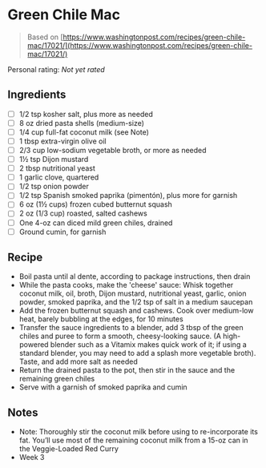 <!-- Needs Manual Review -->

# Green Chile Mac

> Based on [https://www.washingtonpost.com/recipes/green-chile-mac/17021/](https://www.washingtonpost.com/recipes/green-chile-mac/17021/)

<!-- rating=0; (User can specify rating on scale of 1-5) -->
<!-- AUTO-UserRating -->
Personal rating: *Not yet rated*
<!-- /AUTO-UserRating -->

<!-- name_image=None; (User can specify image name) -->
<!-- AUTO-Image -->
<!-- TODO: Capture image -->
<!-- /AUTO-Image -->

## Ingredients

* [ ] 1/2 tsp kosher salt, plus more as needed
* [ ] 8 oz dried pasta shells (medium-size)
* [ ] 1/4 cup full-fat coconut milk (see Note)
* [ ] 1 tbsp extra-virgin olive oil
* [ ] 2/3 cup low-sodium vegetable broth, or more as needed
* [ ] 1½ tsp Dijon mustard
* [ ] 2 tbsp nutritional yeast
* [ ] 1 garlic clove, quartered
* [ ] 1/2 tsp onion powder
* [ ] 1/2 tsp Spanish smoked paprika (pimentón), plus more for garnish
* [ ] 6 oz (1½ cups) frozen cubed butternut squash
* [ ] 2 oz (1/3 cup) roasted, salted cashews
* [ ] One 4-oz can diced mild green chiles, drained
* [ ] Ground cumin, for garnish

## Recipe

* Boil pasta until al dente, according to package instructions, then drain
* While the pasta cooks, make the 'cheese' sauce: Whisk together coconut milk, oil, broth, Dijon mustard, nutritional yeast, garlic, onion powder, smoked paprika, and the 1/2 tsp of salt in a medium saucepan
* Add the frozen butternut squash and cashews. Cook over medium-low heat, barely bubbling at the edges, for 10 minutes
* Transfer the sauce ingredients to a blender, add 3 tbsp of the green chiles and puree to form a smooth, cheesy-looking sauce. (A high-powered blender such as a Vitamix makes quick work of it; if using a standard blender, you may need to add a splash more vegetable broth). Taste, and add more salt as needed
* Return the drained pasta to the pot, then stir in the sauce and the remaining green chiles
* Serve with a garnish of smoked paprika and cumin

## Notes

* Note: Thoroughly stir the coconut milk before using to re-incorporate its fat. You’ll use most of the remaining coconut milk from a 15-oz can in the Veggie-Loaded Red Curry
* Week 3
